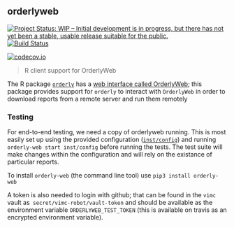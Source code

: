 ## orderlyweb

[![Project Status: WIP – Initial development is in progress, but there has not yet been a stable, usable release suitable for the public.](https://www.repostatus.org/badges/latest/wip.svg)](https://www.repostatus.org/#wip)
[![Build Status](https://travis-ci.org/vimc/orderlyweb.svg?branch=master)](https://travis-ci.org/vimc/orderlyweb)

[![codecov.io](https://codecov.io/github/vimc/orderlyweb/coverage.svg?branch=master)](https://codecov.io/github/vimc/orderlyweb?branch=master)

> R client support for OrderlyWeb

The R package [`orderly`](https://github.com/vimc/orderly) has a [web interface called OrderlyWeb](https://github.com/vimc/orderly-web); this package provides support for `orderly` to interact with `OrderlyWeb` in order to download reports from a remote server and run them remotely

### Testing

For end-to-end testing, we need a copy of orderlyweb running.  This is most easily set up using the provided configuration ([`inst/config`](inst/config)) and running `orderly-web start inst/config` before running the tests.  The test suite will make changes within the configuration and will rely on the existance of particular reports.

To install `orderly-web` (the command line tool) use `pip3 install orderly-web`

A token is also needed to login with github; that can be found in the `vimc` vault as` secret/vimc-robot/vault-token` and should be available as the environment variable `ORDERLYWEB_TEST_TOKEN` (this is available on travis as an encrypted environment variable).
